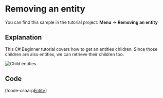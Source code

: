 # Removing an entity
You can find this sample in the tutorial project: **Menu** &rarr; **Removing an entity** 

## Explanation
This C# Beginner tutorial covers how to get an entities children. Since those children are also entities, we can retrieve their children too.

![Child entities](media/removing-entity.png)

## Code
[!code-csharp[Entity](..\..\..\..\xenko\samples\Tutorials\CSharpBeginner\CSharpBeginner\CSharpBeginner.Game\Code\RemoveEntitiesDemo.cs)]
